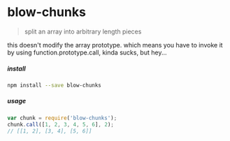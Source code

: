
# blow-chunks

> split an array into arbitrary length pieces

this doesn't modify the array prototype. which means you have to invoke it by using function.prototype.call, kinda sucks, but hey...

##### install

```bash
npm install --save blow-chunks
```

##### usage

```javascript
var chunk = require('blow-chunks');
chunk.call([1, 2, 3, 4, 5, 6], 2);
// [[1, 2], [3, 4], [5, 6]]
```
